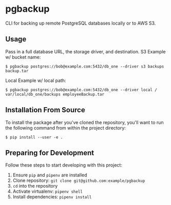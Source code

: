 pgbackup
========
CLI for backing up remote PostgreSQL databases locally or to AWS S3.
## Usage
Pass in a full database URL, the storage driver, and destination.
S3 Example w/ bucket name:
```
$ pgbackup postgres://bob@example.com:5432/db_one --driver s3 backups backup.tar
```
Local Example w/ local path:
```
$ pgbackup postgres://bob@example.com:5432/db_one --driver local /
var/local/db_one/backups employeeBackup.tar
```
## Installation From Source
To install the package after you've cloned the repository, you'll
want to run the following command from within the project directory:
```
$ pip install --user -e .
```
## Preparing for Development
Follow these steps to start developing with this project:
1. Ensure `pip` and `pipenv` are installed
2. Clone repository: `git clone git@github.com:example/pgbackup`
3. `cd` into the repository
4. Activate virtualenv: `pipenv shell`
5. Install dependencies: `pipenv install`